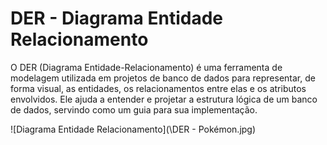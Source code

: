 # DER - Diagrama Entidade Relacionamento

 O DER (Diagrama Entidade-Relacionamento) é uma ferramenta de modelagem utilizada em projetos de banco de dados para representar, de forma visual, as entidades, os relacionamentos entre elas e os atributos envolvidos. Ele ajuda a entender e projetar a estrutura lógica de um banco de dados, servindo como um guia para sua implementação.

![Diagrama Entidade Relacionamento](\DER - Pokémon.jpg)